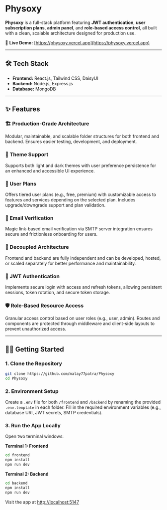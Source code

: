 # Physoxy

**Physoxy** is a full-stack platform featuring **JWT authentication**, **user subscription plans**, **admin panel**, and **role-based access control**, all built with a clean, scalable architecture designed for production use.

🚀 **Live Demo:** [https://physoxy.vercel.app](https://physoxy.vercel.app)

---

## 🛠 Tech Stack

* **Frontend:** React.js, Tailwind CSS, DaisyUI
* **Backend:** Node.js, Express.js
* **Database:** MongoDB

---

## ✨ Features

### 🏗️ Production-Grade Architecture

Modular, maintainable, and scalable folder structures for both frontend and backend. Ensures easier testing, development, and deployment.

### 🎨 Theme Support

Supports both light and dark themes with user preference persistence for an enhanced and accessible UI experience.

### 💼 User Plans

Offers tiered user plans (e.g., free, premium) with customizable access to features and services depending on the selected plan. Includes upgrade/downgrade support and plan validation.

### 📧 Email Verification

Magic link-based email verification via SMTP server integration ensures secure and frictionless onboarding for users.

### 🧩 Decoupled Architecture

Frontend and backend are fully independent and can be developed, hosted, or scaled separately for better performance and maintainability.

### 🔐 JWT Authentication

Implements secure login with access and refresh tokens, allowing persistent sessions, token rotation, and secure token storage.

### 🛡️ Role-Based Resource Access

Granular access control based on user roles (e.g., user, admin). Routes and components are protected through middleware and client-side layouts to prevent unauthorized access.

---

## 🧑‍💻 Getting Started

### 1. Clone the Repository

```bash
git clone https://github.com/malay77patra/Physoxy
cd Physoxy
```

### 2. Environment Setup

Create a `.env` file for both `/frontend` and `/backend` by renaming the provided `.env.template` in each folder. Fill in the required environment variables (e.g., database URI, JWT secrets, SMTP credentials).

### 3. Run the App Locally

Open two terminal windows:

**Terminal 1: Frontend**

```bash
cd frontend
npm install
npm run dev
```

**Terminal 2: Backend**

```bash
cd backend
npm install
npm run dev
```

Visit the app at [http://localhost:5147](http://localhost:5147)